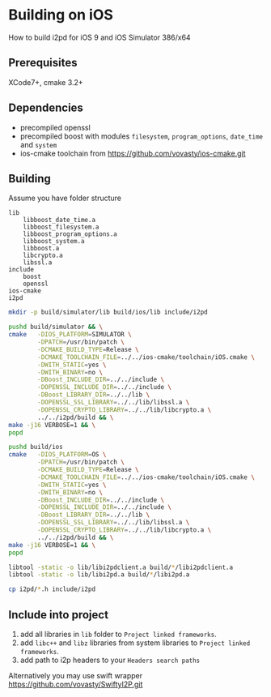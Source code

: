 Building on iOS
===================

How to build i2pd for iOS 9 and iOS Simulator 386/x64

Prerequisites
--------------

XCode7+, cmake 3.2+

Dependencies
--------------
- precompiled openssl
- precompiled boost with modules `filesystem`, `program_options`, `date_time` and `system`
- ios-cmake toolchain from https://github.com/vovasty/ios-cmake.git

Building
------------------------
Assume you have folder structure

```
lib
	libboost_date_time.a
	libboost_filesystem.a
	libboost_program_options.a
	libboost_system.a
	libboost.a
	libcrypto.a
	libssl.a
include
	boost
	openssl
ios-cmake
i2pd
```


```bash
mkdir -p build/simulator/lib build/ios/lib include/i2pd

pushd build/simulator && \
cmake   -DIOS_PLATFORM=SIMULATOR \
        -DPATCH=/usr/bin/patch \
        -DCMAKE_BUILD_TYPE=Release \
        -DCMAKE_TOOLCHAIN_FILE=../../ios-cmake/toolchain/iOS.cmake \
        -DWITH_STATIC=yes \
        -DWITH_BINARY=no \
        -DBoost_INCLUDE_DIR=../../include \
        -DOPENSSL_INCLUDE_DIR=../../include \
        -DBoost_LIBRARY_DIR=../../lib \
        -DOPENSSL_SSL_LIBRARY=../../lib/libssl.a \
        -DOPENSSL_CRYPTO_LIBRARY=../../lib/libcrypto.a \
        ../../i2pd/build && \
make -j16 VERBOSE=1 && \
popd

pushd build/ios
cmake   -DIOS_PLATFORM=OS \
        -DPATCH=/usr/bin/patch \
        -DCMAKE_BUILD_TYPE=Release \
        -DCMAKE_TOOLCHAIN_FILE=../../ios-cmake/toolchain/iOS.cmake \
        -DWITH_STATIC=yes \
        -DWITH_BINARY=no \
        -DBoost_INCLUDE_DIR=../../include \
        -DOPENSSL_INCLUDE_DIR=../../include \
        -DBoost_LIBRARY_DIR=../../lib \
        -DOPENSSL_SSL_LIBRARY=../../lib/libssl.a \
        -DOPENSSL_CRYPTO_LIBRARY=../../lib/libcrypto.a \
        ../../i2pd/build && \
make -j16 VERBOSE=1 && \
popd

libtool -static -o lib/libi2pdclient.a build/*/libi2pdclient.a
libtool -static -o lib/libi2pd.a build/*/libi2pd.a

cp i2pd/*.h include/i2pd
```

Include into project
---------------------------
1. add all libraries in `lib` folder to `Project linked frameworks`.
2. add `libc++` and `libz` libraries from system libraries to `Project linked frameworks`.
3. add path to i2p headers to your `Headers search paths`

Alternatively you may use swift wrapper https://github.com/vovasty/SwiftyI2P.git